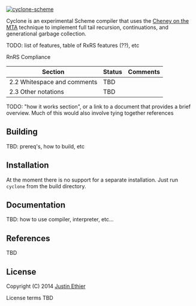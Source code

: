 [<img src="https://github.com/justinethier/nugget/raw/master/cyclone/web/cyclone-logo-03-header.png" alt="cyclone-scheme">](http://justinethier.github.com/nugget/cyclone)

Cyclone is an experimental Scheme compiler that uses the [Cheney on the MTA](http://www.pipeline.com/~hbaker1/CheneyMTA.html) technique to implement full tail recursion, continuations, and generational garbage collection.

TODO: list of features, table of RxRS features (??), etc

RnRS Compliance

Section | Status | Comments
------- | ------ | ---------
2.2 Whitespace and comments | TBD |
2.3 Other notations | TBD |

TODO: "how it works section", or a link to a document that provides a brief overview. Much of this would also involve tying together references

Building
------------
TBD: prereq's, how to build, etc

Installation
------------
At the moment there is no support for a separate installation. Just run `cyclone` from the build directory.

Documentation
-------------
TBD: how to use compiler, interpreter, etc...

References
----------

TBD

License
-------
Copyright (C) 2014 [Justin Ethier](http://github.com/justinethier)

License terms TBD
